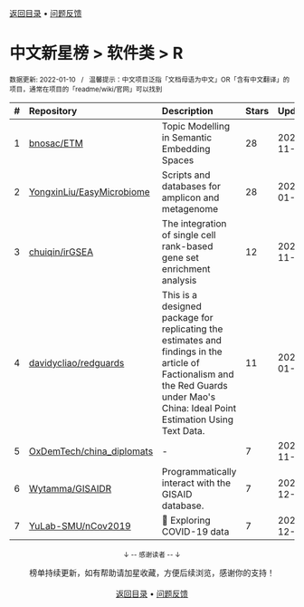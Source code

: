 <a href="https://gitee.com/GrowingGit/GitHub-Chinese-Top-Charts#github中文排行榜">返回目录</a> • <a href="/content/docs/feedback.md">问题反馈</a>

# 中文新星榜 > 软件类 > R
<sub>数据更新: 2022-01-10&nbsp;&nbsp;&nbsp;/&nbsp;&nbsp;&nbsp;温馨提示：中文项目泛指「文档母语为中文」OR「含有中文翻译」的项目，通常在项目的「readme/wiki/官网」可以找到</sub>

|#|Repository|Description|Stars|Updated|Created|
|:-|:-|:-|:-|:-|:-|
|1|[bnosac/ETM](https://gitee.com/bnosac/ETM)|Topic Modelling in Semantic Embedding Spaces|28|2021-11-11|2021-08-10|
|2|[YongxinLiu/EasyMicrobiome](https://gitee.com/YongxinLiu/EasyMicrobiome)|Scripts and databases for amplicon and metagenome|28|2022-01-03|2021-05-13|
|3|[chuiqin/irGSEA](https://gitee.com/chuiqin/irGSEA)|The integration of single cell rank-based gene set enrichment analysis|12|2021-11-26|2021-09-27|
|4|[davidycliao/redguards](https://gitee.com/davidycliao/redguards)|This is a designed package for replicating the estimates and findings in the article of Factionalism and the Red Guards under Mao's China: Ideal Point Estimation Using Text Data. |11|2022-01-08|2021-01-11|
|5|[OxDemTech/china_diplomats](https://gitee.com/OxDemTech/china_diplomats)|-|7|2021-11-16|2021-05-08|
|6|[Wytamma/GISAIDR](https://gitee.com/Wytamma/GISAIDR)|Programmatically interact with the GISAID database.|7|2021-12-19|2021-04-28|
|7|[YuLab-SMU/nCov2019](https://gitee.com/YuLab-SMU/nCov2019)|:microbe: Exploring COVID-19 data|7|2021-12-13|2021-01-17|

<div align="center">
    <p><sub>↓ -- 感谢读者 -- ↓</sub></p>
    榜单持续更新，如有帮助请加星收藏，方便后续浏览，感谢你的支持！
</div>

<br/>

<div align="center"><a href="https://gitee.com/GrowingGit/GitHub-Chinese-Top-Charts#github中文排行榜">返回目录</a> • <a href="/content/docs/feedback.md">问题反馈</a></div>
